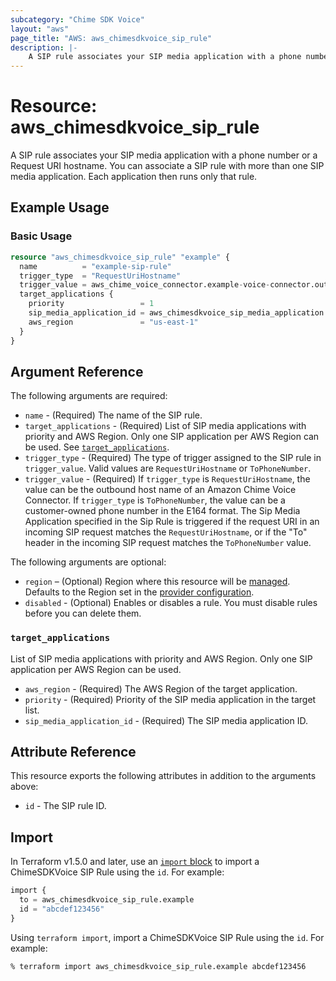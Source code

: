 ```yaml
---
subcategory: "Chime SDK Voice"
layout: "aws"
page_title: "AWS: aws_chimesdkvoice_sip_rule"
description: |-
    A SIP rule associates your SIP media application with a phone number or a Request URI hostname. You can associate a SIP rule with more than one SIP media application. Each application then runs only that rule.
---
```

# Resource: aws_chimesdkvoice_sip_rule

A SIP rule associates your SIP media application with a phone number or a Request URI hostname. You can associate a SIP rule with more than one SIP media application. Each application then runs only that rule.

## Example Usage

### Basic Usage

```terraform
resource "aws_chimesdkvoice_sip_rule" "example" {
  name          = "example-sip-rule"
  trigger_type  = "RequestUriHostname"
  trigger_value = aws_chime_voice_connector.example-voice-connector.outbound_host_name
  target_applications {
    priority                 = 1
    sip_media_application_id = aws_chimesdkvoice_sip_media_application.example-sma.id
    aws_region               = "us-east-1"
  }
}
```

## Argument Reference

The following arguments are required:

* `name` - (Required) The name of the SIP rule.
* `target_applications` - (Required) List of SIP media applications with priority and AWS Region. Only one SIP application per AWS Region can be used. See [`target_applications`](#target_applications).
* `trigger_type` - (Required) The type of trigger assigned to the SIP rule in `trigger_value`. Valid values are `RequestUriHostname` or `ToPhoneNumber`.
* `trigger_value` - (Required) If `trigger_type` is `RequestUriHostname`, the value can be the outbound host name of an Amazon Chime Voice Connector. If `trigger_type` is `ToPhoneNumber`, the value can be a customer-owned phone number in the E164 format. The Sip Media Application specified in the Sip Rule is triggered if the request URI in an incoming SIP request matches the `RequestUriHostname`, or if the "To" header in the incoming SIP request matches the `ToPhoneNumber` value.

The following arguments are optional:

* `region` – (Optional) Region where this resource will be [managed](https://docs.aws.amazon.com/general/latest/gr/rande.html#regional-endpoints). Defaults to the Region set in the [provider configuration](https://registry.terraform.io/providers/hashicorp/aws/latest/docs#aws-configuration-reference).
* `disabled` - (Optional) Enables or disables a rule. You must disable rules before you can delete them.

### `target_applications`

List of SIP media applications with priority and AWS Region. Only one SIP application per AWS Region can be used.

* `aws_region` - (Required) The AWS Region of the target application.
* `priority` - (Required) Priority of the SIP media application in the target list.
* `sip_media_application_id` - (Required) The SIP media application ID.

## Attribute Reference

This resource exports the following attributes in addition to the arguments above:

* `id` - The SIP rule ID.

## Import

In Terraform v1.5.0 and later, use an [`import` block](https://developer.hashicorp.com/terraform/language/import) to import a ChimeSDKVoice SIP Rule using the `id`. For example:

```terraform
import {
  to = aws_chimesdkvoice_sip_rule.example
  id = "abcdef123456"
}
```

Using `terraform import`, import a ChimeSDKVoice SIP Rule using the `id`. For example:

```console
% terraform import aws_chimesdkvoice_sip_rule.example abcdef123456
```
